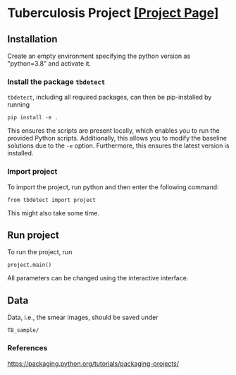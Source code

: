
# Tuberculosis Project [[Project Page]](https://github.com/marinadominguez/TBProject)

## Installation

Create an empty environment specifying the python version as "python=3.8" and activate it.


### Install the package `tbdetect`

`tbdetect`, including all required packages, can then be pip-installed by running
```
pip install -e .
```
This ensures the scripts are present locally, which enables you to run the provided Python scripts. Additionally, this allows you to modify the baseline solutions due to the `-e` option. Furthermore, this ensures the latest version is installed.


### Import project

To import the project, run python and then enter the following command:
```
from tbdetect import project
```
This might also take some time.

## Run project

To run the project, run
```
project.main()
```

All parameters can be changed using the interactive interface.


## Data

Data, i.e., the smear images, should be saved under
```
TB_sample/
```














### References
https://packaging.python.org/tutorials/packaging-projects/
